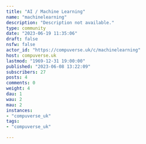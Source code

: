 ```yaml
---
title: "AI / Machine Learning" 
name: "machinelearning"
description: "Description not available."
type: community
date: "2023-06-19 11:35:06"
draft: false
nsfw: false
actor_id: "https://compuverse.uk/c/machinelearning"
host: compuverse.uk
lastmod: "1969-12-31 19:00:00"
published: "2023-06-08 13:22:09"
subscribers: 27
posts: 4
comments: 0
weight: 4
dau: 1
wau: 2
mau: 2
instances:
- "compuverse_uk"
tags: 
- "compuverse_uk"

---
```

